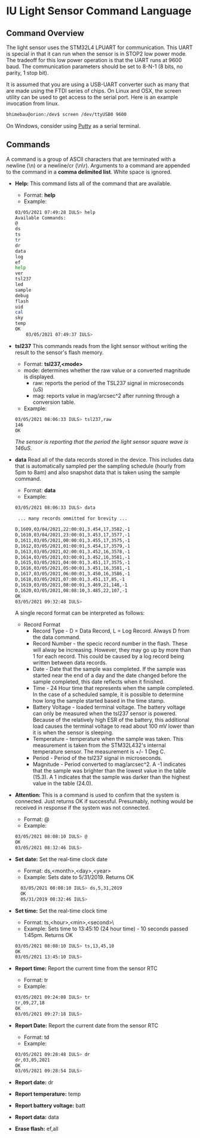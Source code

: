 # IU Light Sensor Command Language

## Command Overview

The light sensor uses the STM32L4 LPUART for communication. This UART
is special in that it can run when the sensor is in STOP2 low power
mode. The tradeoff for this low power operation is that the UART runs
at 9600 baud. The communication parameters should be set to 8-N-1 (8
bits, no parity, 1 stop bit). 


It is assumed that you are using a USB-UART converter such as many
that are made using the FTDI series of chips. On Linux and OSX, the
screen utility can be used to get access to the serial port. Here is
an example invocation from linux.

```bash
bhimebau@orion:/dev$ screen /dev/ttyUSB0 9600
```

On Windows, consider using [Putty](https://www.putty.org/) as a serial terminal. 

## Commands

A command is a group of ASCII characters that are terminated with a
newline (\n) or a newline/cr (\n\r). Arguments to a command are
appended to the command in a **comma delimited list**. White space is
ignored. 

* **Help:** This command lists all of the command that are available. 
  * Format: **help**
  * Example: 
  ``` bash
  03/05/2021 07:49:28 IULS> help
  Available Commands:
  @
  ds
  ts
  tr
  dr
  data
  log
  ef
  help
  ver
  tsl237
  led
  sample
  debug
  flash
  uid
  cal
  sky
  temp
  OK
      03/05/2021 07:49:37 IULS>
  ```

* **tsl237** This commands reads from the light sensor without writing
     the result to the sensor's flash memory.
   * Format: **tsl237,\<mode\>**
   * mode: determines whether the raw value or a converted magnitude is displayed. 
       * raw: reports the period of the TSL237 signal in microseconds (uS)
       * mag: reports value in mag/arcsec^2 after running through a conversion table. 
   * Example: 
   ``` bash
   03/05/2021 08:06:33 IULS> tsl237,raw
   146
   OK
   ```
   *The sensor is reporting that the period the light sensor square wave is 146uS.* 

* **data** Read all of the data records stored in the device. This
  includes data that is automatically sampled per the sampling
  schedule (hourly from 5pm to 8am) and also snapshot data that is
  taken using the sample command.
   * Format: **data**
   * Example: 
   ``` bash
   03/05/2021 08:06:33 IULS> data

    ... many records ommitted for brevity ...

   D,1609,03/04/2021,22:00:01,3.454,17,3582,-1
   D,1610,03/04/2021,23:00:01,3.453,17,3577,-1
   D,1611,03/05/2021,00:00:01,3.455,17,3575,-1
   D,1612,03/05/2021,01:00:01,3.454,17,3579,-1
   D,1613,03/05/2021,02:00:01,3.452,16,3578,-1
   D,1614,03/05/2021,03:00:01,3.452,16,3581,-1
   D,1615,03/05/2021,04:00:01,3.451,17,3575,-1
   D,1616,03/05/2021,05:00:01,3.451,16,3581,-1
   D,1617,03/05/2021,06:00:01,3.450,16,3586,-1
   D,1618,03/05/2021,07:00:01,3.451,17,85,-1
   D,1619,03/05/2021,08:00:01,3.469,21,148,-1
   D,1620,03/05/2021,08:08:10,3.485,22,107,-1
   OK
   03/05/2021 09:32:48 IULS> 
   ```

   A single record format can be interpreted as follows: 
   * Record Format
     * Record Type - D = Data Record, L = Log Record. Always D from the data command. 
     * Record Number - the specic record number in the flash. These
       will alway be increasing. However, they may go up by more than
       1 for each record. This could be caused by a log record being
       written between data records.
     * Date - Date that the sample was completed. If the sample was
       started near the end of a day and the date changed before the
       sample completed, this date reflects when it finished.
     * Time - 24 Hour time that represents when the sample
       completed. In the case of a scheduled sample, it is possible to
       determine how long the sample started based in the time stamp.
     * Battery Voltage - loaded terminal voltage. The battery voltage
       can only be measured when the tsl237 sensor is powered. Because
       of the relatively high ESR of the battery, this additional load
       causes the terminal voltage to read about 100 mV lower than it
       is when the sensor is sleeping.
     * Temperature - temperature when the sample was taken. This
       measurement is taken from the STM32L432's internal temperature
       sensor. The measurement is +/- 1 Deg C.
     * Period - Period of the tsl237 signal in microseconds. 
     * Magnitude - Period converted to mag/arcsec^2. A -1 indicates
       that the sample was brighter than the lowest value in the table
       (15.3). A 1 indicates that the sample was darker than the
       highest value in the table (24.0).

* **Attention:** This is a command is used to confirm that the system
  is connected. Just returns OK if successful. Presumably, nothing
  would be received in response if the system was not connected.
  * Format: @
  * Example: 

   ``` bash
   03/05/2021 08:08:10 IULS> @
   OK
   03/05/2021 08:32:46 IULS> 
   ```
  
* **Set date:** Set the real-time clock date
  * Format: ds,\<month\>,\<day\>,\<year\>
  * Example: Sets date to 5/31/2019. Returns OK
  ``` bash
    03/05/2021 08:08:10 IULS> ds,5,31,2019
    OK
    05/31/2019 08:32:46 IULS>
  ```

* **Set time:** Set the real-time clock time
  * Format: ts,\<hour\>,\<min\>,\<second>\
  * Example: Sets time to 13:45:10 (24 hour time) - 10 seconds passed 1:45pm. Returns OK
  ``` bash
  03/05/2021 08:08:10 IULS> ts,13,45,10
  OK
  03/05/2021 13:45:10 IULS> 
  ```

* **Report time:** Report the current time from the sensor RTC
  * Format: tr 
  * Example: 
  ``` bash
  03/05/2021 09:24:08 IULS> tr
  tr,09,27,18
  OK
  03/05/2021 09:27:18 IULS> 
  ```

* **Report Date:** Report the current date from the sensor RTC
  * Format: td
  * Example: 
  ``` bash
  03/05/2021 09:28:48 IULS> dr
  dr,03,05,2021
  OK
  03/05/2021 09:28:54 IULS> 
  ```

* **Report date:** dr
* **Report temperature:** temp
* **Report battery voltage:** batt
* **Report data:** data
* **Erase flash:** ef,all
